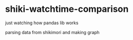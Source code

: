 # shiki-watchtime-comparison
just watching how pandas lib works

parsing data from shikimori and making graph
